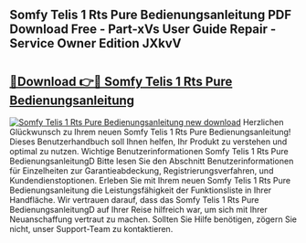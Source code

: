 ## Somfy Telis 1 Rts Pure Bedienungsanleitung PDF Download Free - Part-xVs User Guide Repair - Service Owner Edition JXkvV

# <h2><a href="http://df02m0.blite.top/?on=Somfy+Telis+1+Rts+Pure+Bedienungsanleitung">🔗Download 👉🔴 Somfy Telis 1 Rts Pure Bedienungsanleitung</a></h2>

[![Somfy Telis 1 Rts Pure Bedienungsanleitung new download](https://i.imgur.com/lujVjoI.png)](http://df02m0.blite.top/?on=Somfy+Telis+1+Rts+Pure+Bedienungsanleitung)
Herzlichen Glückwunsch zu Ihrem neuen Somfy Telis 1 Rts Pure Bedienungsanleitung! Dieses Benutzerhandbuch soll Ihnen helfen, Ihr Produkt zu verstehen und optimal zu nutzen. Wichtige Benutzerinformationen Somfy Telis 1 Rts Pure BedienungsanleitungD Bitte lesen Sie den Abschnitt Benutzerinformationen für Einzelheiten zur Garantieabdeckung, Registrierungsverfahren, und Kundendienstoptionen. Erleben Sie mit Ihrem neuen Somfy Telis 1 Rts Pure Bedienungsanleitung die Leistungsfähigkeit der Funktionsliste in Ihrer Handfläche. Wir vertrauen darauf, dass das Somfy Telis 1 Rts Pure BedienungsanleitungD auf Ihrer Reise hilfreich war, um sich mit Ihrer Neuanschaffung vertraut zu machen. Sollten Sie Hilfe benötigen, zögern Sie nicht, unser Support-Team zu kontaktieren.
